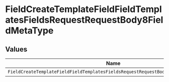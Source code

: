 # FieldCreateTemplateFieldFieldTemplatesFieldsRequestRequestBody8FieldMetaType


## Values

| Name                                                                                 | Value                                                                                |
| ------------------------------------------------------------------------------------ | ------------------------------------------------------------------------------------ |
| `FieldCreateTemplateFieldFieldTemplatesFieldsRequestRequestBody8FieldMetaTypeNumber` | number                                                                               |